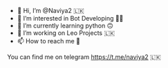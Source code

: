 - 👋 Hi, I’m @Naviya2 🇱🇰
- 👀 I’m interested in Bot Developing 🧑‍💻
- 🌱 I’m currently learning python 🙃
- 💞️ I’m working on Leo Projects 🇱🇰
- 📫 How to reach me 🤔

You can find me on telegram  https://t.me/naviya2 🇱🇰

<!---
Naviya2/Naviya2 is a ✨ special ✨ repository because its `README.md` (this file) appears on your GitHub profile.
You can click the Preview link to take a look at your changes.
--->
